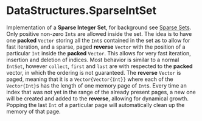 # DataStructures.SparseIntSet

Implementation of a __Sparse Integer Set__, for background see [Sparse Sets](https://www.computist.xyz/2018/06/sparse-sets.html).
Only positive non-zero `Int`s are allowed inside the set.
The idea is to have one **packed** `Vector` storing all the `Int`s contained in the set as to allow for fast iteration, and a sparse, paged **reverse** `Vector` with the position of a particular `Int` inside the **packed** `Vector`. This allows for very fast iteration, insertion and deletion of indices.
Most behavior is similar to a normal `IntSet`, however `collect`, `first` and `last` are with respected to the **packed** vector, in which the ordering is not guaranteed.
The **reverse** `Vector` is paged, meaning that it is a `Vector{Vector{Int}}` where each of the `Vector{Int}`s has the length of one memory page of `Int`s. Every time an index that was not yet in the range of the already present pages, a new one will be created and added to the **reverse**, allowing for dynamical growth.
Popping the last `Int` of a particular page will automatically clean up the memory of that page.
